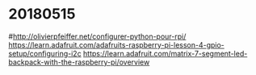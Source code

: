 # 20180515
#http://olivierpfeiffer.net/configurer-python-pour-rpi/
https://learn.adafruit.com/adafruits-raspberry-pi-lesson-4-gpio-setup/configuring-i2c
https://learn.adafruit.com/matrix-7-segment-led-backpack-with-the-raspberry-pi/overview
